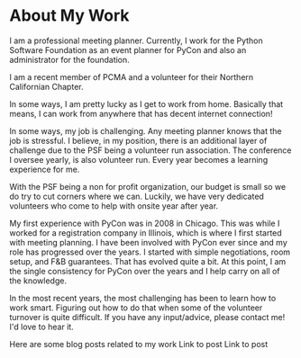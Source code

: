 About My Work
=============

I am a professional meeting planner. Currently, I work for the Python Software Foundation as an event planner
for PyCon and also an administrator for the foundation. 

I am a recent member of PCMA and a volunteer for their Northern Californian Chapter.

In some ways, I am pretty lucky as I get to work from home. Basically that means, I can work from anywhere 
that has decent internet connection! 

In some ways, my job is challenging. Any meeting planner knows that the job is stressful. I believe, in my position, 
there is an additional layer of challenge due to the PSF being a volunteer run association.  The conference I oversee 
yearly, is also volunteer run.  Every year becomes a learning experience for me.  

With the PSF being a non for profit organization, our budget is small so we do try to cut corners where we can. Luckily, 
we have very dedicated volunteers who come to help with onsite year after year.

My first experience with PyCon was in 2008 in Chicago. This was while I worked for a registration company in Illinois, 
which is where I first started with meeting planning.  I have been involved with PyCon ever since and my role has 
progressed over the years. I started with simple negotiations, room setup, and F&B guarantees. That has evolved quite 
a bit. At this point, I am the single consistency for PyCon over the years and I help carry on all of the knowledge.

In the most recent years, the most challenging has been to learn how to work smart. Figuring out how to do that when 
some of the volunteer turnover is quite difficult.  If you have any input/advice, please contact me! I'd love to hear it. 

Here are some blog posts related to my work
Link to post
Link to post
